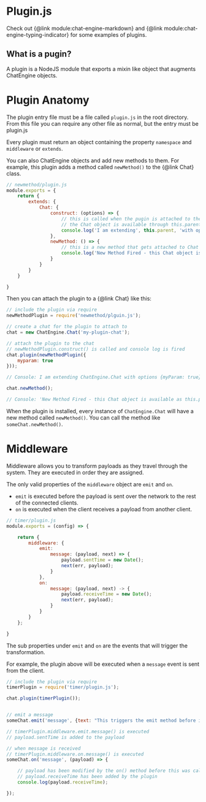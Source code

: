 # Plugin.js

Check out {@link module:chat-engine-markdown} and {@link module:chat-engine-typing-indicator} for some examples of plugins.

## What is a pugin?

A plugin is a NodeJS module that exports a mixin like object that augments ChatEngine objects.

# Plugin Anatomy

The plugin entry file must be a file called ```plugin.js``` in the root directory.
From this file you can require any other file as normal, but the entry must be
plugin.js

Every plugin must return an object containing the property ```namespace``` and ```middleware```
or ```extends```.

You can also ChatEngine objects and add new methods to them. For example,
this plugin adds a method called ```newMethod()``` to the {@link Chat} class.

```js
// newmethod/plugin.js
module.exports = {
    return {
        extends: {
            Chat: {
                construct: (options) => {
                    // this is called when the pugin is attached to the Chat
                    // the Chat object is available through this.parent
                    console.log('I am extending', this.parent, 'with options', options);
                },
                newMethod: () => {
                    // this is a new method that gets attached to Chat as Chat.newMethod()
                    console.log('New Method Fired - this Chat object is available as this.parent');
                }
            }
        }
    }

}
```

Then you can attach the plugin to a {@link Chat} like this:

```js
// include the plugin via require
newMethodPlugin = require('newmethod/plguin.js');

// create a chat for the plugin to attach to
chat = new ChatEngine.Chat('my-plugin-chat');

// attach the plugin to the chat
// newMethodPlugin.construct() is called and console log is fired
chat.plugin(newMethodPlugin({
    myparam: true
}));

// Console: I am extending ChatEngine.Chat with options {myParam: true}

chat.newMethod();

// Console: 'New Method Fired - this Chat object is available as this.parent

```

When the plugin is installed, every instance of ```ChatEngine.Chat``` will have a new
method called ```newMethod()```. You can call the method like ```someChat.newMethod()```.


# Middleware

Middleware allows you to transform payloads as they travel through the system.
They are executed in order they are assigned.

The only valid properties of the ```middleware``` object are ```emit``` and ```on```.

* ```emit``` is executed before the payload is sent over the
network to the rest of the connected clients.
* ```on``` is executed when the client receives a payload from another
client.

```js
// timer/plugin.js
module.exports = (config) => {

    return {
        middleware: {
            emit:
                message: (payload, next) => {
                    payload.sentTime = new Date();
                    next(err, payload);
                }
            },
            on:
                message: (payload, next) -> {
                    payload.receiveTime = new Date();
                    next(err, payload);
                }
            }
        }
    };

}
```

The sub properties under ```emit``` and ```on``` are the events
that will trigger the transformation.

For  example, the plugin above will be executed when a ```message```
event is sent from the client.

```js
// include the plugin via require
timerPlugin = require('timer/plugin.js');

chat.plugin(timerPlugin());


// emit a message
someChat.emit('message', {text: "This triggers the emit method before it's published over the wire."});

// timerPlugin.middleware.emit.message() is executed
// payload.sentTime is added to the payload

// when message is received
// timerPlugin.middleware.on.message() is executed
someChat.on('message', (payload) => {

    // payload has been modified by the on() method before this was called
    // payload.receiveTime has been added by the plugin
    console.log(payload.receiveTime);

});
```
